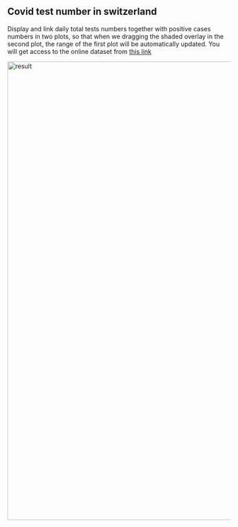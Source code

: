 ## Covid test number in switzerland

Display and link daily total tests numbers together with positive cases numbers in two plots, so that when we dragging the shaded overlay in the second plot, the range of the first plot will be automatically
updated. You will get access to the online dataset from [this link](https://github.com/daenuprobst/covid19-cases-switzerland/blob/master/covid19_tests_switzerland_bag.csv)
  

<img width="1033" alt="result" src="https://user-images.githubusercontent.com/40763359/151675305-fccb4b4b-5a58-4894-aaf9-c634eca339a5.png">
